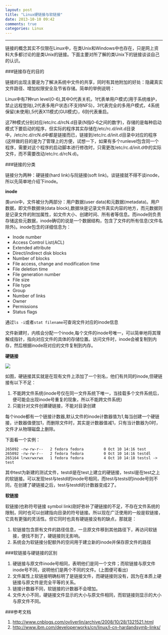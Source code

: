 ```yaml
---
layout: post
title: "Linux硬链接与软链接"
date: 2013-10-10 09:42
comments: true
categories: Linux
---
```

---
链接的概念其实不仅限在Linux中，在类Unix和Windows中也存在，只是网上资料大多都讨论的是类Unix的链接。下面主要对所了解的类Unix下的链接谈谈自己的认识。

###链接存在的目的

链接的出现主要是为了解决系统中文件的共享，同时有其他附加的好处：隐藏真实文件路径、增加权限安全及节省存储。简单的举例说明：

Linux中有7种run level(0-6),其中0代表关机，1代表单用户模式(用于系统维护，禁止远程登陆),2代表多用户状态(不支持NFS)，3代表完全的多用户模式，4系统保留(未使用),5代表X11模式(GUI模式)，6则代表重启。

这7种模式分别对应/etc/rc.d/rcN.d目录(N指0-6之间的数字)，存储的是每种启动模式下要启动的程序，但实际的程序其实存储在/etc/rc.d/init.d目录中，/etc/rc.d/rcN.d中都是链接而已，链接到/etc/rc.d/init.d目录中对应的程序(这样做的目的是为了管理上的方便，试想一下，如果有多个runlevel包含同一个程序，需要对这个程序的启动脚本进行修改时，只需更改/etc/rc.d/init.d中的实际文件，而不需要改动/etc/rc.d/rcN.d)。

###链接的分类

链接分为两种：硬链接(hard link)与阮链接(soft link)。谈链接就不得不谈inode，所以先简单地介绍下inode。

<!-- more -->

**inode**

类unix中，文件被分为两部分：用户数据(user data)和元数据(metadata)。用户数据，即文件数据块(data block),数据块是记录文件真实内容的地方，而元数据则是记录文件的附加属性，如文件大小、创建时间、所有者等信息。而inode则负责存储这些元数据，inode确切的说是一个数据结构，包含了文件的所有信息(文件名除外)。inode包含的详细信息为：

- Inode number
- Access Control List(ACL)
- Extended attribute
- Direct/indirect disk blocks
- Number of blocks
- File access, change and modification time
- File deletion time
- File generation number
- File size
- File type
- Group
- Number of links
- Owner
- Permissions
- Status flags

通过`ls -i`或者`stat filename`可查询文件对应的inode信息

文件新建时，内核会分配一个inode,每个文件的inode号唯一，可以简单地将其理解成指针，指向对应文件的具体的存储位置。访问文件时，inode会被复制到内存，然后根据inode将对应的文件复制到内存。

**硬链接**

![](http://pic.yupoo.com/xautjzd/DdZo1Za8/medish.jpg)

如图，硬链接其实就是在现有文件上添加了一个别名，他们有共同的inode,但硬链接有以下不足：

1. 不能跨文件系统(inode号仅在同一文件系统下唯一，当挂载多个文件系统后，便可能会出现inode号重复的现象，所以不能跨文件系统)
2. 只能针对文件创建硬链接，不能对目录创建

每个inode都有一个链接计数器,默认文件的inode计数器值为1,每当创建一个硬链接，计数器值便加1，而删除文件时，其实是计数器值减1，只有当计数器为0时，文件才从物理磁盘上删除。

下面看一个实例：

	265092 -rw-rw-r--   2 fedora fedora         0 Oct 10 14:16 test
	265092 -rw-rw-r--   2 fedora fedora         0 Oct 10 14:16 testdl
	265164 lrwxrwxrwx   1 fedora fedora         4 Oct 10 14:18 testsl -> test

其中test为新建的测试文件，testdl是在test上建立的硬链接，testsl是在test之上的软链接。可以发现test与testdl的inode号相同，而test与testsl的inode号则不同，在创建了硬链接之后，test与testdl的计数器变成2了。

**软链接**

软链接(也称符号链接 symbol link)刚好弥补了硬链接的不足，不存在文件系统的限制，同时也可以创建指向目录的符号链接。所以现在广泛使用的一般是软链接，它具有更强的灵活性。但它同时也具有硬链接没有的缺点，那就是：

1. 软链接包含原有文件的路径信息，一旦原文件移到其他路径下，再访问软链接，便找不到了，硬链接则无影响。 
2. 系统会为软链接分配额外的空间用于建立新的inode并保存原文件的路径

###软链接与硬链接的区别

1. 硬链接与原文件inode号相同，表明他们是同一个文件；而软链接与原文件inode号不同，说明他们是两个不同的文件。(上图便可看出)
2. 文件属性上软链接明确标明了是链接文件，而硬链接则没有，因为在本质上硬链接与原文件是完全平等的关系。
3. 链接计数器不同，软链接的计数器不会增加。
4. 文件大小不同，硬链接文件显示的大小与原文件相同，而软链接则显示的大小与原文件不同。

###参考文档

1. http://www.cnblogs.com/ovliverlin/archive/2008/10/28/1321521.html
2. http://www.ibm.com/developerworks/cn/linux/l-cn-hardandsymb-links/

